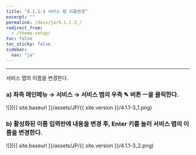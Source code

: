 ```yaml
---
title: "4.1.1-3 서비스 맵 이름변경"
excerpt: ""
permalink: /docs/ja/4.1.1.3_/
redirect_from:
  - /theme-setup/
toc: false
toc_sticky: false
sidebar:
  nav: "ja"
---
```


---
서비스 맵의 이름을 변경한다.

### a\) 좌측 메인메뉴 → 서비스 → 서비스 맵의 우측 ✎ 버튼 ㅡ을 클릭한다.
![]({{ site.baseurl }}/assets/JP/{{ site.version }}/4.1.1-3_1.png)

### b\) 활성화된 이름 입력란에 내용을 변경 후, Enter 키를 눌러 서비스 맵의 이름을 변경한다.
![]({{ site.baseurl }}/assets/JP/{{ site.version }}/4.1.1-3_2.png)
